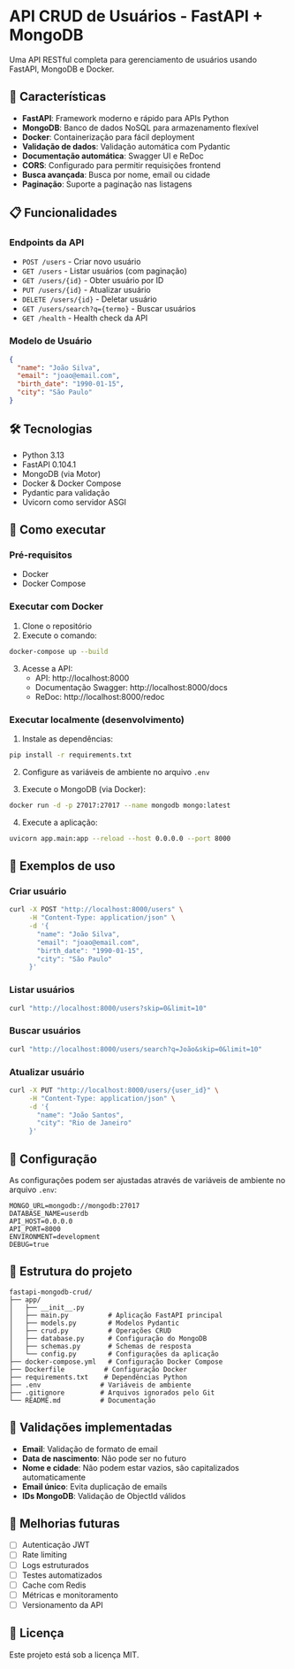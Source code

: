 # API CRUD de Usuários - FastAPI + MongoDB

Uma API RESTful completa para gerenciamento de usuários usando FastAPI, MongoDB e Docker.

## 🚀 Características

- **FastAPI**: Framework moderno e rápido para APIs Python
- **MongoDB**: Banco de dados NoSQL para armazenamento flexível
- **Docker**: Containerização para fácil deployment
- **Validação de dados**: Validação automática com Pydantic
- **Documentação automática**: Swagger UI e ReDoc
- **CORS**: Configurado para permitir requisições frontend
- **Busca avançada**: Busca por nome, email ou cidade
- **Paginação**: Suporte a paginação nas listagens

## 📋 Funcionalidades

### Endpoints da API

- `POST /users` - Criar novo usuário
- `GET /users` - Listar usuários (com paginação)
- `GET /users/{id}` - Obter usuário por ID
- `PUT /users/{id}` - Atualizar usuário
- `DELETE /users/{id}` - Deletar usuário
- `GET /users/search?q={termo}` - Buscar usuários
- `GET /health` - Health check da API

### Modelo de Usuário

```json
{
  "name": "João Silva",
  "email": "joao@email.com",
  "birth_date": "1990-01-15",
  "city": "São Paulo"
}
```

## 🛠️ Tecnologias

- Python 3.13
- FastAPI 0.104.1
- MongoDB (via Motor)
- Docker & Docker Compose
- Pydantic para validação
- Uvicorn como servidor ASGI

## 🚀 Como executar

### Pré-requisitos

- Docker
- Docker Compose

### Executar com Docker

1. Clone o repositório
2. Execute o comando:

```bash
docker-compose up --build
```

3. Acesse a API:
   - API: http://localhost:8000
   - Documentação Swagger: http://localhost:8000/docs
   - ReDoc: http://localhost:8000/redoc

### Executar localmente (desenvolvimento)

1. Instale as dependências:
```bash
pip install -r requirements.txt
```

2. Configure as variáveis de ambiente no arquivo `.env`

3. Execute o MongoDB (via Docker):
```bash
docker run -d -p 27017:27017 --name mongodb mongo:latest
```

4. Execute a aplicação:
```bash
uvicorn app.main:app --reload --host 0.0.0.0 --port 8000
```

## 📝 Exemplos de uso

### Criar usuário
```bash
curl -X POST "http://localhost:8000/users" \
     -H "Content-Type: application/json" \
     -d '{
       "name": "João Silva",
       "email": "joao@email.com",
       "birth_date": "1990-01-15",
       "city": "São Paulo"
     }'
```

### Listar usuários
```bash
curl "http://localhost:8000/users?skip=0&limit=10"
```

### Buscar usuários
```bash
curl "http://localhost:8000/users/search?q=João&skip=0&limit=10"
```

### Atualizar usuário
```bash
curl -X PUT "http://localhost:8000/users/{user_id}" \
     -H "Content-Type: application/json" \
     -d '{
       "name": "João Santos",
       "city": "Rio de Janeiro"
     }'
```

## 🔧 Configuração

As configurações podem ser ajustadas através de variáveis de ambiente no arquivo `.env`:

```env
MONGO_URL=mongodb://mongodb:27017
DATABASE_NAME=userdb
API_HOST=0.0.0.0
API_PORT=8000
ENVIRONMENT=development
DEBUG=true
```

## 📁 Estrutura do projeto

```
fastapi-mongodb-crud/
├── app/
│   ├── __init__.py
│   ├── main.py          # Aplicação FastAPI principal
│   ├── models.py        # Modelos Pydantic
│   ├── crud.py          # Operações CRUD
│   ├── database.py      # Configuração do MongoDB
│   ├── schemas.py       # Schemas de resposta
│   └── config.py        # Configurações da aplicação
├── docker-compose.yml   # Configuração Docker Compose
├── Dockerfile          # Configuração Docker
├── requirements.txt    # Dependências Python
├── .env               # Variáveis de ambiente
├── .gitignore         # Arquivos ignorados pelo Git
└── README.md          # Documentação
```

## 🧪 Validações implementadas

- **Email**: Validação de formato de email
- **Data de nascimento**: Não pode ser no futuro
- **Nome e cidade**: Não podem estar vazios, são capitalizados automaticamente
- **Email único**: Evita duplicação de emails
- **IDs MongoDB**: Validação de ObjectId válidos

## 🚧 Melhorias futuras

- [ ] Autenticação JWT
- [ ] Rate limiting
- [ ] Logs estruturados
- [ ] Testes automatizados
- [ ] Cache com Redis
- [ ] Métricas e monitoramento
- [ ] Versionamento da API

## 📄 Licença

Este projeto está sob a licença MIT.
